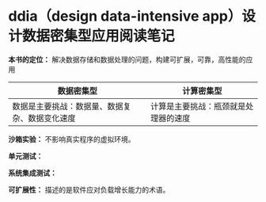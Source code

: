 # ddia（design data-intensive app）设计数据密集型应用阅读笔记

**本书的定位：** 解决数据存储和数据处理的问题，构建可扩展，可靠，高性能的应用

| 数据密集型                                     | 计算密集型                           |
| ---------------------------------------------- | ------------------------------------ |
| 数据是主要挑战：数据量、数据复杂、数据变化速度 | 计算是主要挑战：瓶颈就是处理器的速度 |

**沙箱实验：** 不影响真实程序的虚拟环境。

**单元测试：** 

**系统集成测试：** 



**可扩展性：** 描述的是软件应对负载增长能力的术语。



 

